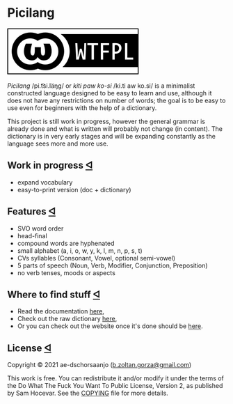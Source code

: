 # Picilang

 [<img src="img/WTFPL_badge.svg" class="badge">](http://www.wtfpl.net/)

_Picilang_ /pi.t͡si.läŋɡ/ or _kiti paw ko-si_ /ki.ti aw ko.si/ is a minimalist constructed language designed to be easy to learn and use, although it does not have any restrictions on number of words; the goal is to be easy to use even for beginners with the help of a dictionary.

This project is still work in progress, however the general grammar is already done and what is written will probably not change (in content). The dictionary is in very early stages and will be expanding constantly as the language sees more and more use.

## Work in progress <a id="plans" href="#plans">&#5130;</a><a></a>

- expand vocabulary
- easy-to-print version (doc + dictionary)

## Features <a id="features" href="#features">&#5130;</a><a></a>

- SVO word order
- head-final
- compound words are hyphenated
- small alphabet (a, i, o, w, y, k, l, m, n, p, s, t)
- CVs syllables (Consonant, Vowel, optional semi-vowel)
- 5 parts of speech (Noun, Verb, Modifier, Conjunction, Preposition)
- no verb tenses, moods or aspects

## Where to find stuff <a id="whereto" href="#whereto">&#5130;</a><a></a>

- Read the documentation <a id="doclink" href="picilang.md">here</a>,
- Check out the raw dictionary <a id="dictlink" href="dictionary.csv">here</a>,
- Or you can check out the website once it's done should be <a href="https://picilang.org">here</a>.

<div class="hide">

## License <a id="whereto" href="#whereto">&#5130;</a><a></a>

Copyright © 2021 ae-dschorsaanjo (b.zoltan.gorza@gmail.com)

This work is free. You can redistribute it and/or modify it under the
terms of the Do What The Fuck You Want To Public License, Version 2,
as published by Sam Hocevar. See the [COPYING](./COPYING) file for more details.
</div>
